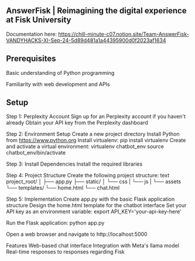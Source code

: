 ## AnswerFisk | Reimagining the digital experience at Fisk University
Documentation here: https://chill-minute-c07.notion.site/Team-AnswerFisk-VANDYHACKS-XI-Sep-24-5d89d481a1a44395900d0f2023af1634

## Prerequisites
Basic understanding of Python programming

Familiarity with web development and APIs

## Setup
Step 1: Perplexity Account
Sign up for an Perplexity account if you haven't already
Obtain your API key from the Perplexity dashboard

Step 2: Environment Setup
Create a new project directory
Install Python from https://www.python.org
Install virtualenv: pip install virtualenv
Create and activate a virtual environment:
virtualenv chatbot_env
source chatbot_env/bin/activate

Step 3: Install Dependencies
Install the required libraries

Step 4: Project Structure
Create the following project structure:
text
project_root/
│
├── app.py
├── static/
│   └── css
|   └── js
|   └── assets 
└── templates/
    └── home.html
    └── chat.html

Step 5: Implementation
Create app.py with the basic Flask application structure
Design the home.html template for the chatbot interface
Set your API key as an environment variable:
export API_KEY='your-api-key-here'

Run the Flask application:
python app.py

Open a web browser and navigate to http://localhost:5000

Features
Web-based chat interface
Integration with Meta's llama model
Real-time responses to responses regarding Fisk

